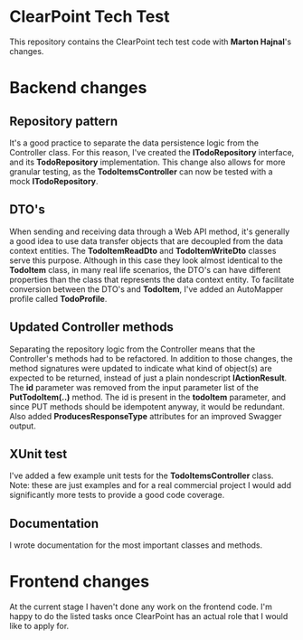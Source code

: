 # ClearPoint Tech Test

This repository contains the ClearPoint tech test code with **Marton Hajnal**'s changes.


# Backend changes
## Repository pattern
It's a good practice to separate the data persistence logic from the Controller class. For this reason, I've created the **ITodoRepository** interface, and its **TodoRepository** implementation.
This change also allows for more granular testing, as the **TodoItemsController** can now be tested with a mock **ITodoRepository**.

## DTO's
When sending and receiving data through a Web API method, it's generally a good idea to use data transfer objects that are decoupled from the data context entities. The **TodoItemReadDto** and **TodoItemWriteDto** classes serve this purpose. Although in this case they look almost identical to the **TodoItem** class, in many real life scenarios, the DTO's can have different properties than the class that represents the data context entity.
To facilitate conversion between the DTO's and **TodoItem**, I've added an AutoMapper profile called **TodoProfile**.

## Updated Controller methods
Separating the repository logic from the Controller means that the Controller's methods had to be refactored.
In addition to those changes, the method signatures were updated to indicate what kind of object(s) are expected to be returned, instead of just a plain nondescript **IActionResult**. 
The **id** parameter was removed from the input parameter list of the **PutTodoItem(..)** method. The id is present in the **todoItem** parameter, and since PUT methods should be idempotent anyway, it would be redundant.
Also added **ProducesResponseType** attributes for an improved Swagger output.

## XUnit test
I've added a few example unit tests for the **TodoItemsController** class. Note: these are just examples and for a real commercial project I would add significantly more tests to provide a good code coverage.

## Documentation
I wrote documentation for the most important classes and methods. 


# Frontend changes
At the current stage I haven't done any work on the frontend code. I'm happy to do the listed tasks once ClearPoint has an actual role that I would like to apply for.
